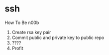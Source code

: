 ssh
===
How To Be n00b

1. Create rsa key pair
2. Commit public and private key to public repo
3. ????
4. Profit
